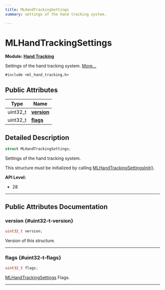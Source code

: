 ```yaml
---
title: MLHandTrackingSettings
summary: settings of the hand tracking system. 

---
```


# MLHandTrackingSettings

**Module:** **[Hand Tracking](/versioned_docs/version-14-Jun-2023/api-ref/api/Modules/group___hand_tracking/group___hand_tracking.md)**



Settings of the hand tracking system.  [More...](#detailed-description)


`#include <ml_hand_tracking.h>`

## Public Attributes

| Type           | Name           |
| -------------- | -------------- |
| uint32_t | **[version](/versioned_docs/version-14-Jun-2023/api-ref/api/Modules/group___hand_tracking/struct_m_l_hand_tracking_settings.md#uint32-t-version)**  |
| uint32_t | **[flags](/versioned_docs/version-14-Jun-2023/api-ref/api/Modules/group___hand_tracking/struct_m_l_hand_tracking_settings.md#uint32-t-flags)**  |

## Detailed Description

```cpp
struct MLHandTrackingSettings;
```

Settings of the hand tracking system. 

This structure must be initialized by calling [MLHandTrackingSettingsInit()](/versioned_docs/version-14-Jun-2023/api-ref/api/Modules/group___hand_tracking/group___hand_tracking.md#void-mlhandtrackingsettingsinit).




**API Level:**
  * 28




-----------
## Public Attributes Documentation

### version {#uint32-t-version}

```cpp
uint32_t version;
```


Version of this structure. 





-----------

### flags {#uint32-t-flags}

```cpp
uint32_t flags;
```


[MLHandTrackingSettings](/versioned_docs/version-14-Jun-2023/api-ref/api/Modules/group___hand_tracking/struct_m_l_hand_tracking_settings.md) Flags. 





-----------

